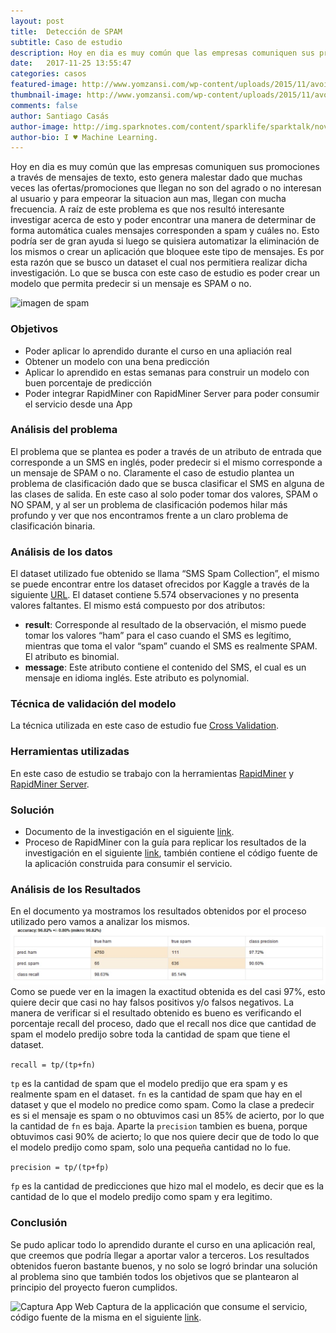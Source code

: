 ```yaml
---
layout: post
title:  Detección de SPAM
subtitle: Caso de estudio
description: Hoy en dia es muy común que las empresas comuniquen sus promociones a través de mensajes de texto, esto genera malestar dado que muchas veces las ofertas/promociones que llegan no son del agrado o no interesan al usuario y para empeorar la situacion aun mas, llegan con mucha frecuencia.
date:   2017-11-25 13:55:47
categories: casos
featured-image: http://www.yomzansi.com/wp-content/uploads/2015/11/avoid-spam-sms-yomzansi.jpg
thumbnail-image: http://www.yomzansi.com/wp-content/uploads/2015/11/avoid-spam-sms-yomzansi.jpg
comments: false
author: Santiago Casás
author-image: http://img.sparknotes.com/content/sparklife/sparktalk/nov2016litchardeathquiz1_MediumWide.jpg
author-bio: I ♥ Machine Learning.
---
```

Hoy en dia es muy común que las empresas comuniquen sus promociones a través de mensajes de texto, esto genera malestar dado que muchas veces las ofertas/promociones que llegan no son del agrado o no interesan al usuario y para empeorar la situacion aun mas, llegan con mucha frecuencia.
A raíz de este problema es que nos resultó interesante investigar acerca de esto y poder encontrar una manera  de determinar de forma automática cuales mensajes corresponden a spam y cuáles no. Esto podría ser de gran ayuda si luego se quisiera automatizar la eliminación de los mismos o crear un aplicación que bloquee este tipo de mensajes.
Es por esta razón que se busco un dataset el cual nos permitiera realizar dicha investigación.
Lo que se busca con este caso de estudio es poder crear un modelo que permita predecir si un mensaje es SPAM o no.

![imagen de spam](http://cdn.makeuseof.com/wp-content/uploads/2016/10/sms-scam-994x400.jpg)

### Objetivos
* Poder aplicar lo aprendido durante el curso en una apliación real
* Obtener un modelo con una bena predicción
* Aplicar lo aprendido en estas semanas para construir un modelo con buen porcentaje de predicción
* Poder integrar RapidMiner con RapidMiner Server para poder consumir el servicio desde una App

### Análisis del problema
El problema que se plantea es poder a través de un atributo de entrada que corresponde a un SMS en inglés, poder predecir si el mismo corresponde a un mensaje de SPAM o no.
Claramente el caso de estudio plantea un problema de clasificación dado que se busca clasificar el SMS en alguna de las clases de salida. En este caso al solo poder tomar dos valores, SPAM o NO SPAM, y al ser un problema de clasificación podemos hilar más profundo y ver que nos encontramos frente a un claro problema de clasificación binaria.

### Análisis de los datos
El dataset utilizado fue obtenido se llama “SMS Spam Collection”, el mismo se puede encontrar entre los dataset ofrecidos por Kaggle a través de la siguiente [URL](https://www.kaggle.com/uciml/sms-spam-collection-dataset).
El dataset contiene 5.574 observaciones y no presenta valores faltantes. El mismo está compuesto por dos atributos:
* **result**: Corresponde al resultado de la observación, el mismo puede tomar los valores “ham” para el caso cuando el SMS es legítimo, mientras que toma el valor “spam” cuando el SMS es realmente SPAM. El atributo es binomial.
* **message**: Este atributo contiene el contenido del SMS, el cual es un mensaje en idioma inglés. Este atributo es polynomial.

### Técnica de validación del modelo
La técnica utilizada en este caso de estudio fue [Cross Validation](https://en.wikipedia.org/wiki/Cross-validation_(statistics)).

### Herramientas utilizadas
En este caso de estudio se trabajo con la herramientas [RapidMiner](https://docs.rapidminer.com) y [RapidMiner Server](https://docs.rapidminer.com/server).

### Solución
* Documento de la investigación en el siguiente [link](https://github.com/chacaa/ML2017/blob/master/Casos%20de%20estudio/Deteccion%20de%20SPAM/obligatorio%20grupal.pdf).
* Proceso de RapidMiner con la guía para replicar los resultados de la investigación en el siguiente [link](https://github.com/chacaa/ML2017/tree/master/Casos%20de%20estudio/Deteccion%20de%20SPAM), también contiene el código fuente de la aplicación construida para consumir el servicio.

### Análisis de los Resultados 
En el documento ya mostramos los resultados obtenidos por el proceso utilizado pero vamos a analizar los mismos.
![Resultados](https://raw.githubusercontent.com/chacaa/ML2017/master/Casos%20de%20estudio/Deteccion%20de%20SPAM/Results.jpeg)
Como se puede ver en la imagen la exactitud obtenida es del casi 97%, esto quiere decir que casi no hay falsos positivos y/o falsos negativos. La manera de verificar si el resultado obtenido es bueno es verificando el porcentaje recall del proceso, dado que el recall nos dice que cantidad de spam el modelo predijo sobre toda la cantidad de spam que tiene el dataset.

```recall = tp/(tp+fn)```

`tp` es la cantidad de spam que el modelo predijo que era spam y es realmente spam en el dataset.
`fn` es la cantidad de spam que hay en el dataset y que el modelo no predice como spam.
Como la clase a predecir es si el mensaje es spam o no obtuvimos casi un 85% de acierto, por lo que la cantidad de `fn` es baja.
Aparte la `precision` tambien es buena, porque obtuvimos casi 90% de acierto; lo que nos quiere decir que de todo lo que el modelo predijo como spam, solo una pequeña cantidad no lo fue.

```precision = tp/(tp+fp)```

`fp` es la cantidad de predicciones que hizo mal el modelo, es decir que es la cantidad de lo que el modelo predijo como spam y era legitimo.

### Conclusión
Se pudo aplicar todo lo aprendido durante el curso en una aplicación real, que creemos que podría llegar a aportar valor a terceros. Los resultados obtenidos fueron bastante buenos, y no solo se logró brindar una solución al problema sino que también todos los objetivos que se plantearon al principio del proyecto fueron cumplidos.

![Captura App Web](https://raw.githubusercontent.com/chacaa/ML2017/master/Casos%20de%20estudio/Deteccion%20de%20SPAM/webpage.PNG)
Captura de la applicación que consume el servicio, código fuente de la misma en el siguiente [link](https://github.com/chacaa/ML2017/blob/master/Casos%20de%20estudio/Deteccion%20de%20SPAM/spamtest.html).
